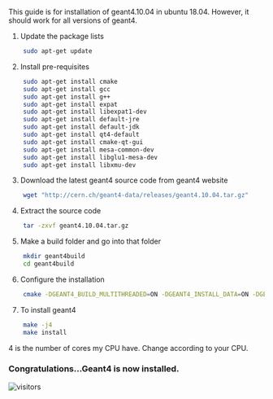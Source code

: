 This guide is for installation of geant4.10.04 in ubuntu 18.04. However, it should work for all versions of geant4.

1. Update the package lists
```bash
    sudo apt-get update
```

2. Install pre-requisites
```bash
    sudo apt-get install cmake
    sudo apt-get install gcc
    sudo apt-get install g++ 
    sudo apt-get install expat
    sudo apt-get install libexpat1-dev
    sudo apt-get install default-jre
    sudo apt-get install default-jdk
    sudo apt-get install qt4-default
    sudo apt-get install cmake-qt-gui
    sudo apt-get install mesa-common-dev
    sudo apt-get install libglu1-mesa-dev
    sudo apt-get install libxmu-dev
```    

3. Download the latest geant4 source code from geant4 website
```bash
    wget "http://cern.ch/geant4-data/releases/geant4.10.04.tar.gz"
```

4. Extract the source code
```bash
    tar -zxvf geant4.10.04.tar.gz
```

5. Make a build folder and go into that folder
```bash
    mkdir geant4build
    cd geant4build
```

6. Configure the installation
```bash
    cmake -DGEANT4_BUILD_MULTITHREADED=ON -DGEANT4_INSTALL_DATA=ON -DGEANT4_USE_OPENGL_X11=ON -DGEANT4_USE_QT=ON ../geant4.10.04
```

7. To install geant4 
```bash
    make -j4
    make install
```
4 is the number of cores my CPU have. Change according to your CPU.    

### Congratulations...Geant4 is now installed.


![visitors](https://visitor-badge.glitch.me/badge?page_id=rangavirender.site.geant4)

